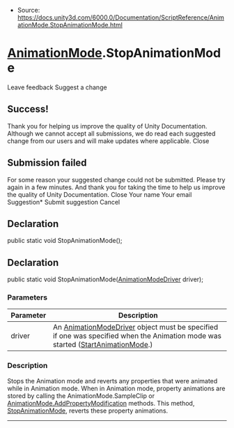 * Source: https://docs.unity3d.com/6000.0/Documentation/ScriptReference/AnimationMode.StopAnimationMode.html

#  [AnimationMode](https://docs.unity3d.com/6000.0/Documentation/ScriptReference/AnimationMode.html).StopAnimationMode
Leave feedback
Suggest a change
## Success!
Thank you for helping us improve the quality of Unity Documentation. Although we cannot accept all submissions, we do read each suggested change from our users and will make updates where applicable.
Close
## Submission failed
For some reason your suggested change could not be submitted. Please <a>try again</a> in a few minutes. And thank you for taking the time to help us improve the quality of Unity Documentation.
Close
Your name Your email Suggestion* Submit suggestion
Cancel
## Declaration
public static void StopAnimationMode(); 
## Declaration
public static void StopAnimationMode([AnimationModeDriver](https://docs.unity3d.com/6000.0/Documentation/ScriptReference/AnimationModeDriver.html) driver); 
### Parameters
Parameter | Description  
---|---  
driver | An [AnimationModeDriver](https://docs.unity3d.com/6000.0/Documentation/ScriptReference/AnimationModeDriver.html) object must be specified if one was specified when the Animation mode was started ([StartAnimationMode](https://docs.unity3d.com/6000.0/Documentation/ScriptReference/AnimationMode.StartAnimationMode.html).)  
### Description
Stops the Animation mode and reverts any properties that were animated while in Animation mode.
When in Animation mode, property animations are stored by calling the AnimationMode.SampleClip or [AnimationMode.AddPropertyModification](https://docs.unity3d.com/6000.0/Documentation/ScriptReference/AnimationMode.AddPropertyModification.html) methods. This method, [StopAnimationMode](https://docs.unity3d.com/6000.0/Documentation/ScriptReference/AnimationMode.StopAnimationMode.html), reverts these property animations.
* * *
